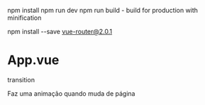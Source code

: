 npm install
npm run dev
npm run build - build for production with minification

npm install --save vue-router@2.0.1


# App.vue
transition


Faz uma animação quando muda de página